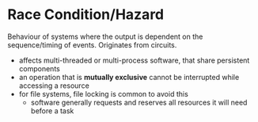 # Race Condition/Hazard
Behaviour of systems where the output is dependent on the sequence/timing of events. Originates from circuits.
- affects multi-threaded or multi-process software, that share persistent components
- an operation that is **mutually exclusive** cannot be interrupted while accessing a resource
- for file systems, file locking is common to avoid this
  - software generally requests and reserves all resources it will need before a task
